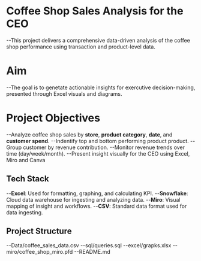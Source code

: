 # Coffee Shop Sales Analysis for the CEO
--This project delivers a comprehensive data-driven analysis of the coffee shop performance using transaction and product-level data.

# Aim
--The goal is to genetate actionable insights for exercutive decision-making, presented through Excel visuals and diagrams.

# Project Objectives
--Analyze coffee shop sales by **store**, **product category**, **date**, and **customer spend**.
--Indentify top and bottom performing product product.
--Group customer by revenue contribution.
--Monitor revenue trends over time (day/week/month).
--Present insight visually for the CEO using Excel, Miro and Canva 

## Tech Stack
--**Excel**: Used for formatting, graphing, and calculating KPI.
--**Snowflake**: Cloud data warehouse for ingesting and analyzing data.
--**Miro**: Visual mapping of insight and workflows.
--**CSV**: Standard data format used for data ingesting.

## Project Structure
--Data/coffee_sales_data.csv
--sql/queries.sql
--excel/grapks.xlsx
--miro/coffee_shop_miro.pfd
--README.md

